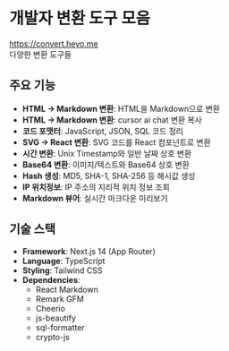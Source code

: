 # 개발자 변환 도구 모음

<https://convert.heyo.me>  
다양한 변환 도구들

## 주요 기능

- **HTML → Markdown 변환**: HTML을 Markdown으로 변환 
- **HTML → Markdown 변환**: cursor ai chat 변환 복사
- **코드 포맷터**: JavaScript, JSON, SQL 코드 정리
- **SVG → React 변환**: SVG 코드를 React 컴포넌트로 변환
- **시간 변환**: Unix Timestamp와 일반 날짜 상호 변환
- **Base64 변환**: 이미지/텍스트와 Base64 상호 변환
- **Hash 생성**: MD5, SHA-1, SHA-256 등 해시값 생성
- **IP 위치정보**: IP 주소의 지리적 위치 정보 조회
- **Markdown 뷰어**: 실시간 마크다운 미리보기

## 기술 스택

- **Framework**: Next.js 14 (App Router)
- **Language**: TypeScript
- **Styling**: Tailwind CSS
- **Dependencies**:
  - React Markdown
  - Remark GFM
  - Cheerio
  - js-beautify
  - sql-formatter
  - crypto-js
